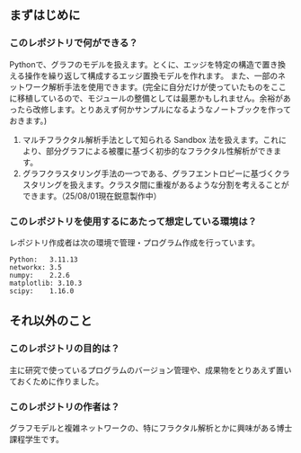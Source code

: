 ## まずはじめに
### このレポジトリで何ができる？
Pythonで、グラフのモデルを扱えます。とくに、エッジを特定の構造で置き換える操作を繰り返して構成するエッジ置換モデルを作れます。
また、一部のネットワーク解析手法を使用できます。(完全に自分だけが使っていたものをここに移植しているので、モジュールの整備としては最悪かもしれません。余裕があったら改修します。とりあえず何かサンプルになるようなノートブックを作っておきます。)

1. マルチフラクタル解析手法として知られる Sandbox 法を扱えます。これにより、部分グラフによる被覆に基づく初歩的なフラクタル性解析ができます。
2. グラフクラスタリング手法の一つである、グラフエントロピーに基づくクラスタリングを扱えます。クラスタ間に重複があるような分割を考えることができます。（25/08/01現在鋭意製作中）

### このレポジトリを使用するにあたって想定している環境は？
レポジトリ作成者は次の環境で管理・プログラム作成を行っています。

```
Python:   3.11.13
networkx: 3.5
numpy:    2.2.6
matplotlib: 3.10.3
scipy:    1.16.0
```

## それ以外のこと
### このレポジトリの目的は？
主に研究で使っているプログラムのバージョン管理や、成果物をとりあえず置いておくために作りました。

### このレポジトリの作者は？
グラフモデルと複雑ネットワークの、特にフラクタル解析とかに興味がある博士課程学生です。
